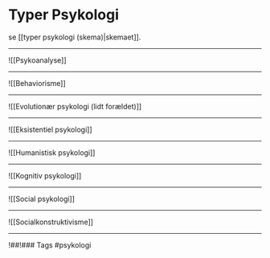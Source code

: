 # Typer Psykologi 
se [[typer psykologi (skema)|skemaet]].

---

![[Psykoanalyse]]


---

![[Behaviorisme]]

---

![[Evolutionær psykologi (lidt forældet)]]

---


![[Eksistentiel psykologi]]

---

![[Humanistisk psykologi]]

---


![[Kognitiv psykologi]]

---

![[Social psykologi]]

---

![[Socialkonstruktivisme]]


---
!##!### Tags
#psykologi